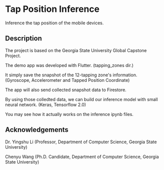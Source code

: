 # Tap Position Inference

Inference the tap position of the mobile devices.

## Description

The project is based on the Georgia State University Global Capstone Project.

The demo app was developed with Flutter. (tapping_zones dir.)

It simply save the snapshot of the 12-tapping zone's information. (Gyroscope, Accelerometer and Tapped Position Coordinate)

The app will also send collected snapshot data to Firestore.

By using those colledted data, we can build our inference model with small neural network. (Keras, Tensorflow 2.0)

You may see how it actually works on the inference ipynb files.


## Acknowledgements
Dr. Yingshu Li (Professor, Department of Computer Science, Georgia State University)

Chenyu Wang (Ph.D. Candidate, Department of Computer Science, Georgia State University)
